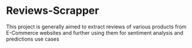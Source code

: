 # Reviews-Scrapper
This project is generally aimed to extract reviews of various products from E-Commerce websites and further using them for sentiment analysis and predictions use cases

